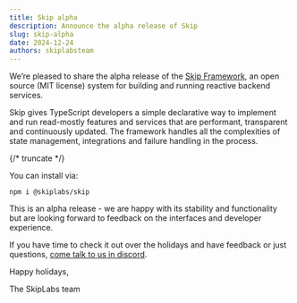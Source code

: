 ```yaml
---
title: Skip alpha
description: Announce the alpha release of Skip
slug: skip-alpha
date: 2024-12-24
authors: skiplabsteam
---
```


We’re pleased to share the alpha release of the [Skip Framework](https://github.com/SkipLabs/skip), an open source (MIT license) system for building and running reactive backend services.

Skip gives TypeScript developers a simple declarative way to implement and run read-mostly features and services that are performant, transparent and continuously updated.
The framework handles all the complexities of state management, integrations and failure handling in the process.

{/* truncate */}

You can install via:

```
npm i @skiplabs/skip
```

This is an alpha release \- we are happy with its stability and functionality but are looking forward to feedback on the interfaces and developer experience.

If you have time to check it out over the holidays and have feedback or just questions, [come talk to us in discord](https://discord.gg/4dMEBA46mE).

Happy holidays,

The SkipLabs team
